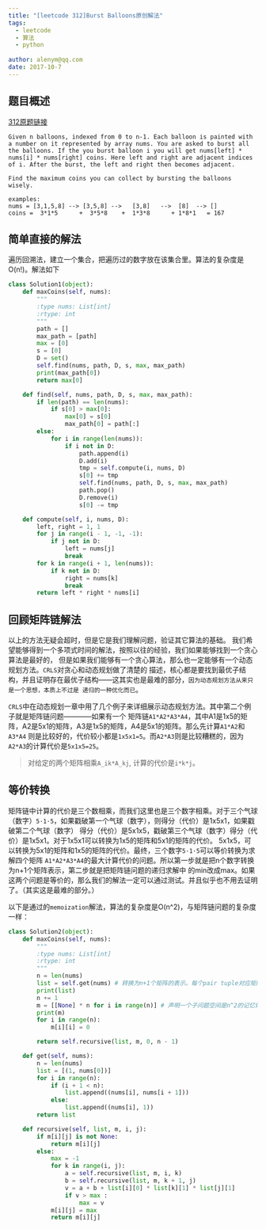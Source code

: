 ```yaml
---
title: "[leetcode 312]Burst Balloons原创解法"
tags: 
  - leetcode 
  - 算法 
  - python
  
author: alenym@qq.com
date: 2017-10-7
---
```



## <a name="hh0"></a> 题目概述 ##





[312原题链接](https://leetcode.com/problems/burst-balloons/)


    Given n balloons, indexed from 0 to n-1. Each balloon is painted with a number on it represented by array nums. You are asked to burst all the balloons. If the you burst balloon i you will get nums[left] * nums[i] * nums[right] coins. Here left and right are adjacent indices of i. After the burst, the left and right then becomes adjacent.
    
    Find the maximum coins you can collect by bursting the balloons wisely.
	
	examples:
	nums = [3,1,5,8] --> [3,5,8] -->   [3,8]   -->  [8]  --> []
	coins =  3*1*5      +  3*5*8    +  1*3*8      + 1*8*1   = 167


<!-- more -->

## <a name="hh1"></a> 简单直接的解法 ##





遍历回溯法，建立一个集合，把遍历过的数字放在该集合里。算法的复杂度是O(n!)。解法如下


```python
class Solution1(object):
    def maxCoins(self, nums):
        """
        :type nums: List[int]
        :rtype: int
        """
        path = []
        max_path = [path]
        max = [0]
        s = [0]
        D = set()
        self.find(nums, path, D, s, max, max_path)
        print(max_path[0])
        return max[0]

    def find(self, nums, path, D, s, max, max_path):
        if len(path) == len(nums):
            if s[0] > max[0]:
                max[0] = s[0]
                max_path[0] = path[:]
        else:
            for i in range(len(nums)):
                if i not in D:
                    path.append(i)
                    D.add(i)
                    tmp = self.compute(i, nums, D)
                    s[0] += tmp
                    self.find(nums, path, D, s, max, max_path)
                    path.pop()
                    D.remove(i)
                    s[0] -= tmp

    def compute(self, i, nums, D):
        left, right = 1, 1
        for j in range(i - 1, -1, -1):
            if j not in D:
                left = nums[j]
                break
        for k in range(i + 1, len(nums)):
            if k not in D:
                right = nums[k]
                break
        return left * right * nums[i]
```

## <a name="hh2"></a> 回顾矩阵链解法 ##





以上的方法无疑会超时，但是它是我们理解问题，验证其它算法的基础。
我们希望能够得到一个多项式时间的解法，按照以往的经验，我们如果能够找到一个贪心算法是最好的，
但是如果我们能够有一个贪心算法，那么也一定能够有一个动态规划方法。`CRLS`对贪心和动态规划做了清楚的
描述，核心都是要找到最优子结构，并且证明存在最优子结构——这其实也是最难的部分，`因为动态规划方法从来只是一个思想，本质上不过是
递归的一种优化而已`。






`CRLS`中在动态规划一章中用了几个例子来详细展示动态规划方法。其中第二个例子就是矩阵链问题————如果有一个
矩阵链`A1*A2*A3*A4`，其中A1是1x5的矩阵，A2是5x1的矩阵，A3是1x5的矩阵，A4是5x1的矩阵。那么先计算`A1*A2`和`A3*A4`
则是比较好的，代价较小都是`1x5x1=5`。而`A2*A3`则是比较糟糕的，因为`A2*A3`的计算代价是`5x1x5=25`。

> 对给定的两个矩阵相乘`A_ik*A_kj`,
计算的代价是`i*k*j`。


## <a name="hh3"></a> 等价转换 ##





矩阵链中计算的代价是三个数相乘，而我们这里也是三个数字相乘。对于三个气球（数字）`5·1·5`，如果戳破第一个气球（数字），则得分（代价）是1x5x1，如果戳破第二个气球（数字）
得分（代价）是5x1x5，戳破第三个气球（数字）得分（代价）是1x5x1。对于1x5x1可以转换为1x5的矩阵和5x1的矩阵的代价。
5x1x5，可以转换为5x1的矩阵和1x5的矩阵的代价。最终，三个数字`5·1·5`可以等价转换为求解四个矩阵
`A1*A2*A3*A4`的最大计算代价的问题。所以第一步就是把n个数字转换为n+1个矩阵表示，第二步就是把矩阵链问题的递归求解中
的min改成max。如果这两个问题是等价的，那么我们的解法一定可以通过测试。并且似乎也不用去证明了。（其实这是最难的部分。）


以下是通过的`memoization`解法，算法的复杂度是O(n^2)，与矩阵链问题的复杂度一样：


```python
class Solution2(object):
    def maxCoins(self, nums):
        """
        :type nums: List[int]
        :rtype: int
        """
        n = len(nums)
        list = self.get(nums) # 转换为n+1个矩阵的表示。每个pair tuple对应矩阵的长和宽。
        print(list)
        n += 1
        m = [[None] * n for i in range(n)] # 声明一个子问题空间是n^2的记忆体
        print(m)
        for i in range(n):
            m[i][i] = 0

        return self.recursive(list, m, 0, n - 1)

    def get(self, nums):
        n = len(nums)
        list = [(1, nums[0])]
        for i in range(n):
            if (i + 1 < n):
                list.append((nums[i], nums[i + 1]))
            else:
                list.append((nums[i], 1))
        return list

    def recursive(self, list, m, i, j):
        if m[i][j] is not None:
            return m[i][j]
        else:
            max = -1
            for k in range(i, j):
                a = self.recursive(list, m, i, k)
                b = self.recursive(list, m, k + 1, j)
                v = a + b + list[i][0] * list[k][1] * list[j][1]
                if v > max :
                    max = v
            m[i][j] = max
            return m[i][j]
```
